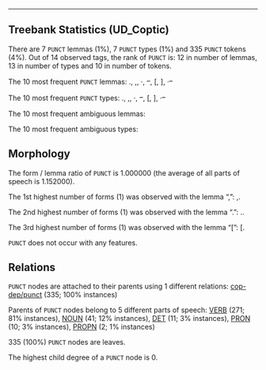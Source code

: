 

--------------------------------------------------------------------------------

## Treebank Statistics (UD_Coptic)

There are 7 `PUNCT` lemmas (1%), 7 `PUNCT` types (1%) and 335 `PUNCT` tokens (4%).
Out of 14 observed tags, the rank of `PUNCT` is: 12 in number of lemmas, 13 in number of types and 10 in number of tokens.

The 10 most frequent `PUNCT` lemmas: ., ,, ·, ⲻ, [, ], ·ⲻ

The 10 most frequent `PUNCT` types:  ., ,, ·, ⲻ, [, ], ·ⲻ

The 10 most frequent ambiguous lemmas: 

The 10 most frequent ambiguous types:  



## Morphology

The form / lemma ratio of `PUNCT` is 1.000000 (the average of all parts of speech is 1.152000).

The 1st highest number of forms (1) was observed with the lemma “,”: ,.

The 2nd highest number of forms (1) was observed with the lemma “.”: ..

The 3rd highest number of forms (1) was observed with the lemma “[”: [.

`PUNCT` does not occur with any features.


## Relations

`PUNCT` nodes are attached to their parents using 1 different relations: [cop-dep/punct]() (335; 100% instances)

Parents of `PUNCT` nodes belong to 5 different parts of speech: [VERB]() (271; 81% instances), [NOUN]() (41; 12% instances), [DET]() (11; 3% instances), [PRON]() (10; 3% instances), [PROPN]() (2; 1% instances)

335 (100%) `PUNCT` nodes are leaves.

The highest child degree of a `PUNCT` node is 0.

